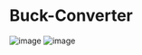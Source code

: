 # Buck-Converter

![image](https://user-images.githubusercontent.com/85001440/155633949-1384949c-79ac-4243-96be-a677c7a79216.png)
![image](https://user-images.githubusercontent.com/85001440/155633963-f24203f6-30a9-4194-925a-975b55ee8a09.png)
